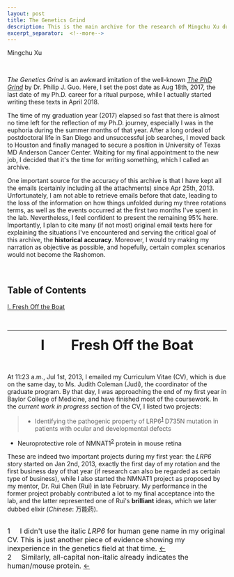 ```yaml
---
layout: post
title: The Genetics Grind
description: This is the main archive for the research of Mingchu Xu during his PhD, mainly on the Mendelian genetics of human retinal dystrophy.
excerpt_separator:  <!--more-->
---
```

Mingchu Xu

<br>

*The Genetics Grind* is an awkward imitation of the well-known [*The PhD Grind*](http://www.pgbovine.net/PhD-memoir/pguo-PhD-grind.pdf) by Dr. Philip J. Guo. Here, I set the post date as Aug 18th, 2017, the last date of my Ph.D. career for a ritual purpose, while I actually started writing these texts in April 2018.

The time of my graduation year (2017) elapsed so fast that there is almost no time left for the reflection of my Ph.D. journey, especially I was in the euphoria during the summer months of that year. After a long ordeal of postdoctoral life in San Diego and unsuccessful job searches, I moved back to Houston and finally managed to secure a position in University of Texas MD Anderson Cancer Center. Waiting for my final appointment to the new job, I decided that it's the time for writing something, which I called an archive.

One important source for the accuracy of this archive is that I have kept all the emails (certainly including all the attachments) since Apr 25th, 2013. Unfortunately, I am not able to retrieve emails before that date, leading to the loss of the information on how things unfolded during my three rotations terms, as well as the events occurred at the first two months I've spent in the lab. Nevertheless, I feel confident to present the remaining 95% here. Importantly, I plan to cite many (if not most) original email texts here for explaining the situations I've encountered and serving the critical goal of this archive, the **historical accuracy**. Moreover, I would try making my narration as objective as possible, and hopefully, certain complex scenarios would not become the Rashomon.

<br>


## Table of Contents

[I. Fresh Off the Boat](#ch1)


<br>

---
<a name="ch1"></a>
<p><center><font size="6"><b>I &nbsp;&nbsp;&nbsp;&nbsp;&nbsp;&nbsp; Fresh Off the Boat</b></font></center></p>

<br>

At 11:23 a.m., Jul 1st, 2013, I emailed my Curriculum Vitae (CV), which is due on the same day, to Ms. Judith Coleman (Judi), the coordinator of the graduate program. By that day, I was approaching the end of my first year in Baylor College of Medicine, and have finished most of the coursework. In the *current work in progress* section of the CV, I listed two projects:
<a name="fno1"></a>
> - Identifying the pathogenic property of LRP6<sup>[1](#fn1)</sup> D735N mutation in patients with ocular and developmental defects <a name="fno2"></a> 
- Neuroprotective role of NMNAT1<sup>[2](#fn2)</sup> protein in mouse retina  

These are indeed two important projects during my first year: the *LRP6* story started on Jan 2nd, 2013, exactly the first day of my rotation and the first business day of that year (if research can also be regarded as certain type of business), while I also started the NMNAT1 project as proposed by my mentor, Dr. Rui Chen (Rui) in late February. My performance in the former project probably contributed a lot to my final acceptance into the lab, and the latter represented one of Rui's **brilliant** ideas, which we later dubbed elixir (*Chinese*: 万能药).


<br>
<font size="3"><a name="fn1">1</a>&nbsp;&nbsp;&nbsp;&nbsp; I didn't use the italic <i>LRP6</i> for human gene name in my original CV. This is just another piece of evidence showing my inexperience in the genetics field at that time. <a href="#fno1">&larr;</a> </font> 
<font size="3"><br></font>
<font size="3"><a name="fn2">2</a>&nbsp;&nbsp;&nbsp;&nbsp; Similarly, all-capital non-italic already indicates the human/mouse protein. <a href="#fno2">&larr;</a> </font>
